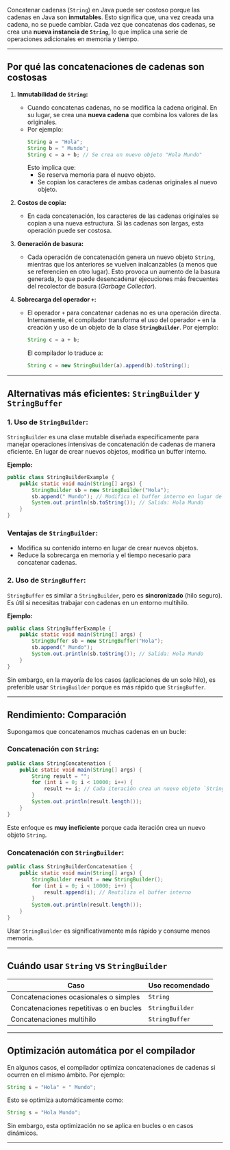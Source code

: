 Concatenar cadenas (`String`) en Java puede ser costoso porque las cadenas en Java son **inmutables**. Esto significa que, una vez creada una cadena, no se puede cambiar. Cada vez que concatenas dos cadenas, se crea una **nueva instancia de `String`**, lo que implica una serie de operaciones adicionales en memoria y tiempo.

---

## **Por qué las concatenaciones de cadenas son costosas**

1. **Inmutabilidad de `String`:**
    - Cuando concatenas cadenas, no se modifica la cadena original. En su lugar, se crea una **nueva cadena** que combina los valores de las originales.
    - Por ejemplo:
      ```java
      String a = "Hola";
      String b = " Mundo";
      String c = a + b; // Se crea un nuevo objeto "Hola Mundo"
      ```
      Esto implica que:
        - Se reserva memoria para el nuevo objeto.
        - Se copian los caracteres de ambas cadenas originales al nuevo objeto.

2. **Costos de copia:**
    - En cada concatenación, los caracteres de las cadenas originales se copian a una nueva estructura. Si las cadenas son largas, esta operación puede ser costosa.

3. **Generación de basura:**
    - Cada operación de concatenación genera un nuevo objeto `String`, mientras que los anteriores se vuelven inalcanzables (a menos que se referencien en otro lugar). Esto provoca un aumento de la basura generada, lo que puede desencadenar ejecuciones más frecuentes del recolector de basura (*Garbage Collector*).

4. **Sobrecarga del operador `+`:**
    - El operador `+` para concatenar cadenas no es una operación directa. Internamente, el compilador transforma el uso del operador `+` en la creación y uso de un objeto de la clase **`StringBuilder`**.
      Por ejemplo:
      ```java
      String c = a + b;
      ```
      El compilador lo traduce a:
      ```java
      String c = new StringBuilder(a).append(b).toString();
      ```

---

## **Alternativas más eficientes: `StringBuilder` y `StringBuffer`**

### **1. Uso de `StringBuilder`:**
`StringBuilder` es una clase mutable diseñada específicamente para manejar operaciones intensivas de concatenación de cadenas de manera eficiente. En lugar de crear nuevos objetos, modifica un buffer interno.

**Ejemplo:**
```java
public class StringBuilderExample {
    public static void main(String[] args) {
        StringBuilder sb = new StringBuilder("Hola");
        sb.append(" Mundo"); // Modifica el buffer interno en lugar de crear un nuevo objeto
        System.out.println(sb.toString()); // Salida: Hola Mundo
    }
}
```

### **Ventajas de `StringBuilder`:**
- Modifica su contenido interno en lugar de crear nuevos objetos.
- Reduce la sobrecarga en memoria y el tiempo necesario para concatenar cadenas.

### **2. Uso de `StringBuffer`:**
`StringBuffer` es similar a `StringBuilder`, pero es **sincronizado** (hilo seguro). Es útil si necesitas trabajar con cadenas en un entorno multihilo.

**Ejemplo:**
```java
public class StringBufferExample {
    public static void main(String[] args) {
        StringBuffer sb = new StringBuffer("Hola");
        sb.append(" Mundo");
        System.out.println(sb.toString()); // Salida: Hola Mundo
    }
}
```

Sin embargo, en la mayoría de los casos (aplicaciones de un solo hilo), es preferible usar `StringBuilder` porque es más rápido que `StringBuffer`.

---

## **Rendimiento: Comparación**

Supongamos que concatenamos muchas cadenas en un bucle:

### **Concatenación con `String`:**
```java
public class StringConcatenation {
    public static void main(String[] args) {
        String result = "";
        for (int i = 0; i < 10000; i++) {
            result += i; // Cada iteración crea un nuevo objeto `String`
        }
        System.out.println(result.length());
    }
}
```
Este enfoque es **muy ineficiente** porque cada iteración crea un nuevo objeto `String`.

### **Concatenación con `StringBuilder`:**
```java
public class StringBuilderConcatenation {
    public static void main(String[] args) {
        StringBuilder result = new StringBuilder();
        for (int i = 0; i < 10000; i++) {
            result.append(i); // Reutiliza el buffer interno
        }
        System.out.println(result.length());
    }
}
```
Usar `StringBuilder` es significativamente más rápido y consume menos memoria.

---

## **Cuándo usar `String` vs `StringBuilder`**

| Caso                                     | Uso recomendado  |
|------------------------------------------|------------------|
| Concatenaciones ocasionales o simples    | `String`         |
| Concatenaciones repetitivas o en bucles  | `StringBuilder`  |
| Concatenaciones multihilo                | `StringBuffer`   |

---

## **Optimización automática por el compilador**
En algunos casos, el compilador optimiza concatenaciones de cadenas si ocurren en el mismo ámbito. Por ejemplo:
```java
String s = "Hola" + " Mundo";
```
Esto se optimiza automáticamente como:
```java
String s = "Hola Mundo";
```

Sin embargo, esta optimización no se aplica en bucles o en casos dinámicos.

---
